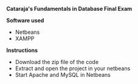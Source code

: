 **Cataraja's Fundamentals in Database Final Exam**

**Software used**
- Netbeans
- XAMPP

**Instructions**
- Download the zip file of the code
- Extract and open the project in your netbeans
- Start Apache and MySQL in Netbeans
